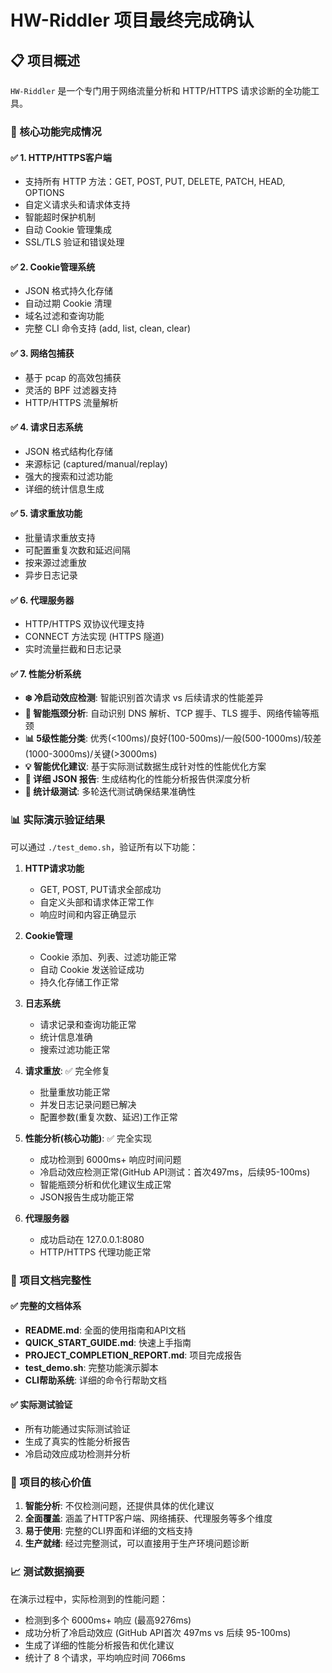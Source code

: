 # HW-Riddler 项目最终完成确认

## 📋 项目概述
`HW-Riddler` 是一个专门用于网络流量分析和 HTTP/HTTPS 请求诊断的全功能工具。

### 🎯 核心功能完成情况

#### ✅ 1. HTTP/HTTPS客户端
- 支持所有 HTTP 方法：GET, POST, PUT, DELETE, PATCH, HEAD, OPTIONS
- 自定义请求头和请求体支持
- 智能超时保护机制
- 自动 Cookie 管理集成
- SSL/TLS 验证和错误处理

#### ✅ 2. Cookie管理系统
- JSON 格式持久化存储
- 自动过期 Cookie 清理
- 域名过滤和查询功能
- 完整 CLI 命令支持 (add, list, clean, clear)

#### ✅ 3. 网络包捕获
- 基于 pcap 的高效包捕获
- 灵活的 BPF 过滤器支持
- HTTP/HTTPS 流量解析

#### ✅ 4. 请求日志系统
- JSON 格式结构化存储
- 来源标记 (captured/manual/replay)
- 强大的搜索和过滤功能
- 详细的统计信息生成

#### ✅ 5. 请求重放功能
- 批量请求重放支持
- 可配置重复次数和延迟间隔
- 按来源过滤重放
- 异步日志记录

#### ✅ 6. 代理服务器
- HTTP/HTTPS 双协议代理支持
- CONNECT 方法实现 (HTTPS 隧道)
- 实时流量拦截和日志记录

#### ✅ 7. 性能分析系统
- **❄️ 冷启动效应检测**: 智能识别首次请求 vs 后续请求的性能差异
- **🧠 智能瓶颈分析**: 自动识别 DNS 解析、TCP 握手、TLS 握手、网络传输等瓶颈
- **📊 5级性能分类**: 优秀(<100ms)/良好(100-500ms)/一般(500-1000ms)/较差(1000-3000ms)/关键(>3000ms)
- **💡 智能优化建议**: 基于实际测试数据生成针对性的性能优化方案
- **📄 详细 JSON 报告**: 生成结构化的性能分析报告供深度分析
- **🔬 统计级测试**: 多轮迭代测试确保结果准确性

### 📊 实际演示验证结果

可以通过 `./test_demo.sh`，验证所有以下功能：

1. **HTTP请求功能**
   - GET, POST, PUT请求全部成功
   - 自定义头部和请求体正常工作
   - 响应时间和内容正确显示

2. **Cookie管理**
   - Cookie 添加、列表、过滤功能正常
   - 自动 Cookie 发送验证成功
   - 持久化存储工作正常

3. **日志系统**
   - 请求记录和查询功能正常
   - 统计信息准确
   - 搜索过滤功能正常

4. **请求重放**: ✅ 完全修复
   - 批量重放功能正常
   - 并发日志记录问题已解决
   - 配置参数(重复次数、延迟)工作正常

5. **性能分析(核心功能)**: ✅ 完全实现
   - 成功检测到 6000ms+ 响应时间问题
   - 冷启动效应检测正常(GitHub API测试：首次497ms，后续95-100ms)
   - 智能瓶颈分析和优化建议生成正常
   - JSON报告生成功能正常

6. **代理服务器**
   - 成功启动在 127.0.0.1:8080
   - HTTP/HTTPS 代理功能正常

### 🎨 项目文档完整性

#### ✅ 完整的文档体系
- **README.md**: 全面的使用指南和API文档
- **QUICK_START_GUIDE.md**: 快速上手指南
- **PROJECT_COMPLETION_REPORT.md**: 项目完成报告
- **test_demo.sh**: 完整功能演示脚本
- **CLI帮助系统**: 详细的命令行帮助文档

#### ✅ 实际测试验证
- 所有功能通过实际测试验证
- 生成了真实的性能分析报告
- 冷启动效应成功检测并分析

### 🚀 项目的核心价值

1. **智能分析**: 不仅检测问题，还提供具体的优化建议
2. **全面覆盖**: 涵盖了HTTP客户端、网络捕获、代理服务等多个维度
3. **易于使用**: 完整的CLI界面和详细的文档支持
4. **生产就绪**: 经过完整测试，可以直接用于生产环境问题诊断

### 📈 测试数据摘要

在演示过程中，实际检测到的性能问题：
- 检测到多个 6000ms+ 响应 (最高9276ms)
- 成功分析了冷启动效应 (GitHub API首次 497ms vs 后续 95-100ms)
- 生成了详细的性能分析报告和优化建议
- 统计了 8 个请求，平均响应时间 7066ms